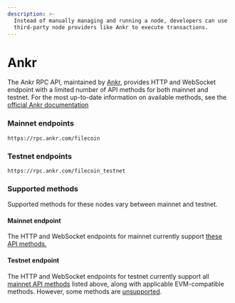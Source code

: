```yaml
---
description: >-
  Instead of manually managing and running a node, developers can use
  third-party node providers like Ankr to execute transactions.
---
```


# Ankr

The Ankr RPC API, maintained by [Ankr](https://www.ankr.com/), provides HTTP and WebSocket endpoint with a limited number of API methods for both mainnet and testnet. For the most up-to-date information on available methods, see the [official Ankr documentation](https://www.ankr.com/docs/rpc-service/chains/chains-list/#networks-9)

### Mainnet endpoints

```plaintext
https://rpc.ankr.com/filecoin
```

### Testnet endpoints

```plaintext
https://rpc.ankr.com/filecoin_testnet
```

### Supported methods

Supported methods for these nodes vary between mainnet and testnet.

#### Mainnet endpoint

The HTTP and WebSocket endpoints for mainnet currently support [these API methods.](https://www.ankr.com/docs/rpc-service/chains/chains-list/#api-methods-9)

#### Testnet endpoint

The HTTP and WebSocket endpoints for testnet currently support all [mainnet API methods](https://www.ankr.com/docs/rpc-service/chains/chains-list/#api-methods-9) listed above, along with applicable EVM-compatible methods. However, some methods are [unsupported](https://www.ankr.com/docs/rpc-service/chains/chains-list/#unsupported-9).
